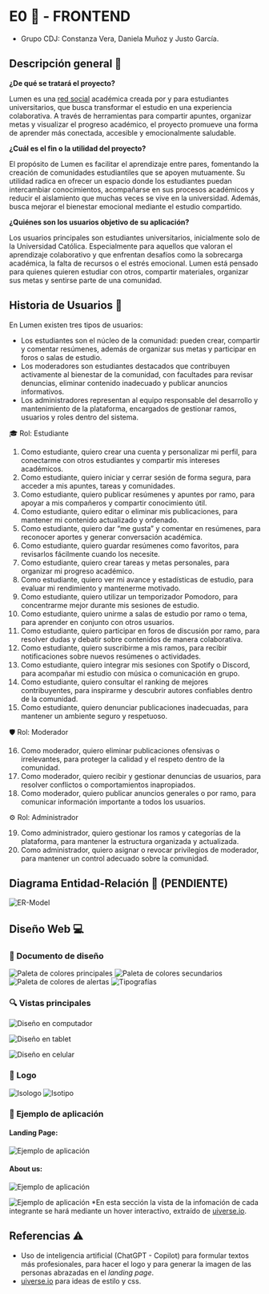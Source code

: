# E0 💫 - FRONTEND
* Grupo CDJ: Constanza Vera, Daniela Muñoz y Justo García.

## Descripción general 💭

**¿De qué se tratará el proyecto?**

Lumen es una <u>red social</u> académica creada por y para estudiantes universitarios, que busca transformar el estudio en una experiencia colaborativa. A través de herramientas para compartir apuntes, organizar metas y visualizar el progreso académico, el proyecto promueve una forma de aprender más conectada, accesible y emocionalmente saludable.

**¿Cuál es el fin o la utilidad del proyecto?**

El propósito de Lumen es facilitar el aprendizaje entre pares, fomentando la creación de comunidades estudiantiles que se apoyen mutuamente. Su utilidad radica en ofrecer un espacio donde los estudiantes puedan intercambiar conocimientos, acompañarse en sus procesos académicos y reducir el aislamiento que muchas veces se vive en la universidad. Además, busca mejorar el bienestar emocional mediante el estudio compartido.

**¿Quiénes son los usuarios objetivo de su aplicación?**

Los usuarios principales son estudiantes universitarios, inicialmente solo de la Universidad Católica. Especialmente para aquellos que valoran el aprendizaje colaborativo y que enfrentan desafíos como la sobrecarga académica, la falta de recursos o el estrés emocional. Lumen está pensado para quienes quieren estudiar con otros, compartir materiales, organizar sus metas y sentirse parte de una comunidad.

## Historia de Usuarios 👥 

En Lumen existen tres tipos de usuarios:
* Los estudiantes son el núcleo de la comunidad: pueden crear, compartir y comentar resúmenes, además de organizar sus metas y participar en foros o salas de estudio.
* Los moderadores son estudiantes destacados que contribuyen activamente al bienestar de la comunidad, con facultades para revisar denuncias, eliminar contenido inadecuado y publicar anuncios informativos.
* Los administradores representan al equipo responsable del desarrollo y mantenimiento de la plataforma, encargados de gestionar ramos, usuarios y roles dentro del sistema.

🎓 Rol: Estudiante

1. Como estudiante, quiero crear una cuenta y personalizar mi perfil, para conectarme con otros estudiantes y compartir mis intereses académicos.
2. Como estudiante, quiero iniciar y cerrar sesión de forma segura, para acceder a mis apuntes, tareas y comunidades.
3. Como estudiante, quiero publicar resúmenes y apuntes por ramo, para apoyar a mis compañeros y compartir conocimiento útil.
4. Como estudiante, quiero editar o eliminar mis publicaciones, para mantener mi contenido actualizado y ordenado.
5. Como estudiante, quiero dar “me gusta” y comentar en resúmenes, para reconocer aportes y generar conversación académica.
6. Como estudiante, quiero guardar resúmenes como favoritos, para revisarlos fácilmente cuando los necesite.
7. Como estudiante, quiero crear tareas y metas personales, para organizar mi progreso académico.
8. Como estudiante, quiero ver mi avance y estadísticas de estudio, para evaluar mi rendimiento y mantenerme motivado.
9. Como estudiante, quiero utilizar un temporizador Pomodoro, para concentrarme mejor durante mis sesiones de estudio.
10. Como estudiante, quiero unirme a salas de estudio por ramo o tema, para aprender en conjunto con otros usuarios.
11. Como estudiante, quiero participar en foros de discusión por ramo, para resolver dudas y debatir sobre contenidos de manera colaborativa.
12. Como estudiante, quiero suscribirme a mis ramos, para recibir notificaciones sobre nuevos resúmenes o actividades.
13. Como estudiante, quiero integrar mis sesiones con Spotify o Discord, para acompañar mi estudio con música o comunicación en grupo.
14. Como estudiante, quiero consultar el ranking de mejores contribuyentes, para inspirarme y descubrir autores confiables dentro de la comunidad.
15. Como estudiante, quiero denunciar publicaciones inadecuadas, para mantener un ambiente seguro y respetuoso.

🛡️ Rol: Moderador

16. Como moderador, quiero eliminar publicaciones ofensivas o irrelevantes, para proteger la calidad y el respeto dentro de la comunidad.
17. Como moderador, quiero recibir y gestionar denuncias de usuarios, para resolver conflictos o comportamientos inapropiados.
18. Como moderador, quiero publicar anuncios generales o por ramo, para comunicar información importante a todos los usuarios.

⚙️ Rol: Administrador

19. Como administrador, quiero gestionar los ramos y categorías de la plataforma, para mantener la estructura organizada y actualizada.
20. Como administrador, quiero asignar o revocar privilegios de moderador, para mantener un control adecuado sobre la comunidad.

## Diagrama Entidad-Relación 📜 (PENDIENTE)
![ER-Model](assets/ER-Model.png)

## Diseño Web 💻

### 🎨 Documento de diseño
![Paleta de colores principales](assets/Design/PrincipalColors.png)
![Paleta de colores secundarios](assets/Design/SecondaryColors.png)
![Paleta de colores de alertas](assets/Design/AlertColors.png)
![Tipografías](assets/Design/Typography.png)

### 🔍 Vistas principales
![Diseño en computador](assets/Views/Comuptador.png)

![Diseño en tablet](assets/Views/Tablet.png)

![Diseño en celular](assets/Views/Celular.jpg)

### 👀 Logo
![Isologo](assets/Isologo.png)
![Isotipo](assets/Isotipo.png)

### 📱 Ejemplo de aplicación
#### Landing Page:
![Ejemplo de aplicación](assets/Views/VistaLandingPage.png)

#### About us:
![Ejemplo de aplicación](assets/Views/VistaAboutUs1.png)

![Ejemplo de aplicación](assets/Views/VistaAboutUs2.png)
*En esta sección la vista de la infomación de cada integrante se hará mediante un hover interactivo, extraído de [uiverse.io](https://uiverse.io/kamehame-ha/chilly-snake-91).

## Referencias ⚠️
* Uso de inteligencia artificial (ChatGPT - Copilot) para formular textos más profesionales, para hacer el logo y para generar la imagen de las personas abrazadas en el _landing page_.
* [uiverse.io](https://uiverse.io/) para ideas de estilo y css.